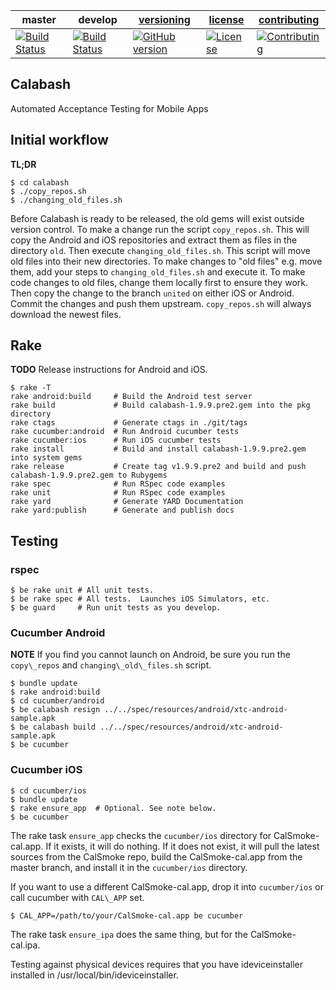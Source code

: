 | master  | develop | [versioning](VERSIONING.md) | [license](LICENSE) | [contributing](CONTRIBUTING.md)|
|---------|---------|-----------------------------|--------------------|--------------------------------|
|[![Build Status](https://travis-ci.org/calabash/calabash.svg?branch=master)](https://travis-ci.org/calabash/calabash)| [![Build Status](https://travis-ci.org/calabash/calabash.svg?branch=develop)](https://travis-ci.org/calabash/calabash)| [![GitHub version](https://badge.fury.io/gh/calabash%2Fcalabash.svg)](http://badge.fury.io/gh/calabash%2Fcalabash) |[![License](https://img.shields.io/badge/licence-Eclipse-blue.svg)](http://opensource.org/licenses/EPL-1.0) | [![Contributing](https://img.shields.io/badge/contrib-gitflow-orange.svg)](https://www.atlassian.com/git/tutorials/comparing-workflows/gitflow-workflow/)|

## Calabash

Automated Acceptance Testing for Mobile Apps

## Initial workflow

**TL;DR**

```
$ cd calabash
$ ./copy_repos.sh
$ ./changing_old_files.sh
```

Before Calabash is ready to be released, the old gems will exist outside version control. To make a change run the script `copy_repos.sh`. This will copy the Android and iOS repositories and extract them as files in the directory `old`. Then execute `changing_old_files.sh`. This script will move old files into their new directories. To make changes to "old files" e.g. move them, add your steps to `changing_old_files.sh` and execute it. To make code changes to old files, change them locally first to ensure they work. Then copy the change to the branch `united` on either iOS or Android. Commit the changes and push them upstream. `copy_repos.sh` will always download the newest files.

## Rake

**TODO** Release instructions for Android and iOS.

```
$ rake -T
rake android:build     # Build the Android test server
rake build             # Build calabash-1.9.9.pre2.gem into the pkg directory
rake ctags             # Generate ctags in ./git/tags
rake cucumber:android  # Run Android cucumber tests
rake cucumber:ios      # Run iOS cucumber tests
rake install           # Build and install calabash-1.9.9.pre2.gem into system gems
rake release           # Create tag v1.9.9.pre2 and build and push calabash-1.9.9.pre2.gem to Rubygems
rake spec              # Run RSpec code examples
rake unit              # Run RSpec code examples
rake yard              # Generate YARD Documentation
rake yard:publish      # Generate and publish docs
```

## Testing

### rspec

```
$ be rake unit # All unit tests.
$ be rake spec # All tests.  Launches iOS Simulators, etc.
$ be guard     # Run unit tests as you develop.
```

### Cucumber Android

**NOTE** If you find you cannot launch on Android, be sure you run the
`copy\_repos` and `changing\_old\_files.sh` script.

```
$ bundle update
$ rake android:build
$ cd cucumber/android
$ be calabash resign ../../spec/resources/android/xtc-android-sample.apk
$ be calabash build ../../spec/resources/android/xtc-android-sample.apk
$ be cucumber
```

### Cucumber iOS

```
$ cd cucumber/ios
$ bundle update
$ rake ensure_app  # Optional. See note below.
$ be cucumber
```

The rake task `ensure_app` checks the `cucumber/ios` directory for
CalSmoke-cal.app. If it exists, it will do nothing.  If it does not exist,
it will pull the latest sources from the CalSmoke repo, build the
CalSmoke-cal.app from the master branch, and install it in the
`cucumber/ios` directory.

If you want to use a different CalSmoke-cal.app, drop it into `cucumber/ios`
or call cucumber with `CAL\_APP` set.

```
$ CAL_APP=/path/to/your/CalSmoke-cal.app be cucumber
```

The rake task `ensure_ipa` does the same thing, but for the CalSmoke-cal.ipa.

Testing against physical devices requires that you have ideviceinstaller
installed in /usr/local/bin/ideviceinstaller.

